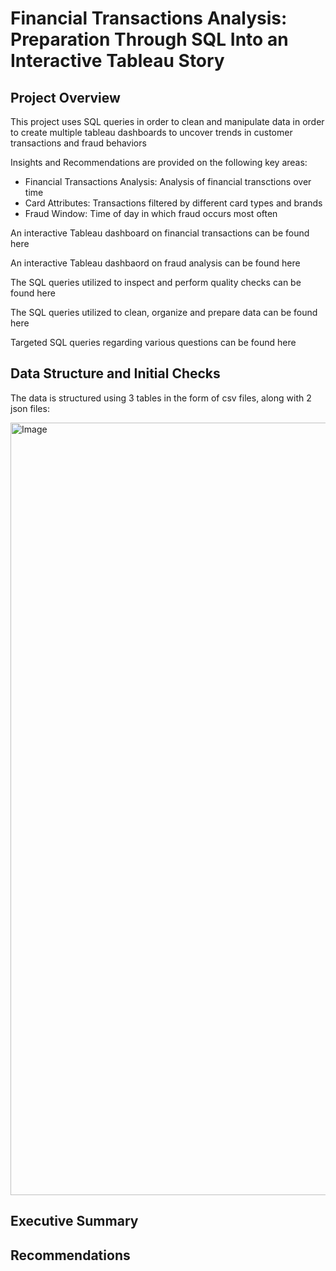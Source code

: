 # Financial Transactions Analysis: Preparation Through SQL Into an Interactive Tableau Story

## Project Overview

This project uses SQL queries in order to clean and manipulate data in order to create multiple tableau dashboards to uncover trends in customer transactions and fraud behaviors

Insights and Recommendations are provided on the following key areas:

  - Financial Transactions Analysis: Analysis of financial transctions over time
  - Card Attributes: Transactions filtered by different card types and brands
  - Fraud Window: Time of day in which fraud occurs most often

An interactive Tableau dashboard on financial transactions can be found here

An interactive Tableau dashbaord on fraud analysis can be found here

The SQL queries utilized to inspect and perform quality checks can be found here

The SQL queries utilized to clean, organize and prepare data can be found here

Targeted SQL queries regarding various questions can be found here

## Data Structure and Initial Checks

The data is structured using 3 tables in the form of csv files, along with 2 json files:

<img width="2126" height="1236" alt="Image" src="https://github.com/user-attachments/assets/759ec4d3-e853-44e8-8f45-12a671571e42" />

## Executive Summary

## Recommendations
